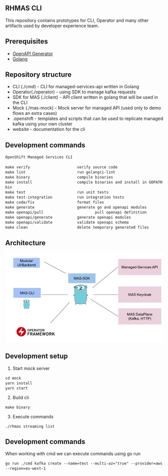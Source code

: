 ## RHMAS CLI

This repository contains prototypes for CLI, Operator and many other artifacts 
used by developer experience team.

## Prerequisites

* [OpenAPI Generator](https://openapi-generator.tech/docs/installation/)
* [Golang](https://golang.org/dl/)


## Repository structure

- CLI (./cmd) - CLI for managed-services-api written in Golang
- Operator(./operator) - using SDK to manage kafka requests
- SDK for MAS (./client) - API client written in golang that will be used in the CLI
- Mock  (./mas-mock) - Mock server for managed API (used only to demo flows an extra cases)
- .openshift - templates and scripts that can be used to replicate managed kafka using your own cluster
- website - documentation for the cli


## Development commands

```
OpenShift Managed Services CLI

make verify                     verify source code
make lint                       run golangci-lint
make binary                     compile binaries
make install                    compile binaries and install in GOPATH bin
make test                       run unit tests
make test-integration           run integration tests
make code/fix                   format files
make generate                   generate go and openapi modules
make openapi/pull                       pull openapi definition
make openapi/generate           generate openapi modules
make openapi/validate           validate openapi schema
make clean                      delete temporary generated files
```


## Architecture

![./architecture.png](./resources/architecture.png)


## Development setup

1. Start mock server
```
cd mock
yarn install
yarn start
```

2. Build cli

```
make binary
```

3. Execute commands

```
./rhmas streaming list
```

## Development commands

When working with cmd we can execute commands using go run

```
go run ./cmd kafka create --name=test --multi-az="true" --provider=aws --region=eu-west-1
```



